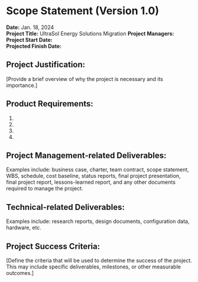 # Scope Statement (Version 1.0)

**Date:** Jan. 18, 2024   
**Project Title:** UltraSol Energy Solutions Migration
**Project Managers:** 
**Project Start Date:**  
**Projected Finish Date:**

## Project Justification:

[Provide a brief overview of why the project is necessary and its importance.]

## Product Requirements:
1.  
2.  
3.  
4.  

## Project Management-related Deliverables:
Examples include: business case, charter, team contract, scope statement, WBS, schedule, cost baseline, status reports, final project presentation, final project report, lessons-learned report, and any other documents required to manage the project.

## Technical-related Deliverables:
Examples include: research reports, design documents, configuration data, hardware, etc.

## Project Success Criteria:
[Define the criteria that will be used to determine the success of the project. This may include specific deliverables, milestones, or other measurable outcomes.]
